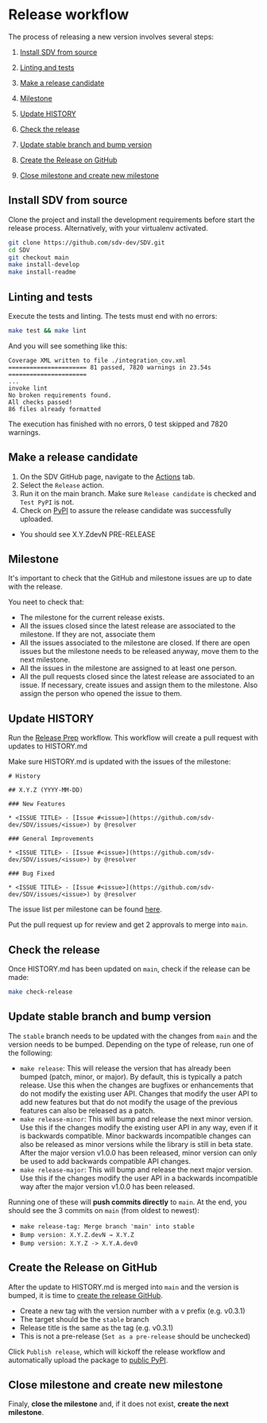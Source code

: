 # Release workflow

The process of releasing a new version involves several steps:

1. [Install SDV from source](#install-sdv-from-source)

2. [Linting and tests](#linting-and-tests)

3. [Make a release candidate](#make-a-release-candidate)

4. [Milestone](#milestone)

5. [Update HISTORY](#update-history)

6. [Check the release](#check-the-release)

7. [Update stable branch and bump version](#update-stable-branch-and-bump-version)

8. [Create the Release on GitHub](#create-the-release-on-github)

9. [Close milestone and create new milestone](#close-milestone-and-create-new-milestone)

## Install SDV from source

Clone the project and install the development requirements before start the release process. Alternatively, with your virtualenv activated.

```bash
git clone https://github.com/sdv-dev/SDV.git
cd SDV
git checkout main
make install-develop
make install-readme
```

## Linting and tests

Execute the tests and linting. The tests must end with no errors:

```bash
make test && make lint
```

And you will see something like this:

```
Coverage XML written to file ./integration_cov.xml
====================== 81 passed, 7820 warnings in 23.54s ======================
...
invoke lint
No broken requirements found.
All checks passed!
86 files already formatted
```

The execution has finished with no errors, 0 test skipped and 7820 warnings.

## Make a release candidate

1. On the SDV GitHub page, navigate to the [Actions][actions] tab.
2. Select the `Release` action.
3. Run it on the main branch. Make sure `Release candidate` is checked and `Test PyPI` is not.
4. Check on [PyPI][sdv-pypi] to assure the release candidate was successfully uploaded.
  - You should see X.Y.ZdevN PRE-RELEASE

[actions]: https://github.com/sdv-dev/sdv/actions
[sdv-pypi]: https://pypi.org/project/sdv/#history

## Milestone

It's important to check that the GitHub and milestone issues are up to date with the release.

You neet to check that:

- The milestone for the current release exists.
- All the issues closed since the latest release are associated to the milestone. If they are not, associate them
- All the issues associated to the milestone are closed. If there are open issues but the milestone needs to
  be released anyway, move them to the next milestone.
- All the issues in the milestone are assigned to at least one person.
- All the pull requests closed since the latest release are associated to an issue. If necessary, create issues
  and assign them to the milestone. Also assign the person who opened the issue to them.

## Update HISTORY
Run the [Release Prep](https://github.com/sdv-dev/SDV/actions/workflows/prepare_release.yml) workflow. This workflow will create a pull request with updates to HISTORY.md

Make sure HISTORY.md is updated with the issues of the milestone:

```
# History

## X.Y.Z (YYYY-MM-DD)

### New Features

* <ISSUE TITLE> - [Issue #<issue>](https://github.com/sdv-dev/SDV/issues/<issue>) by @resolver

### General Improvements

* <ISSUE TITLE> - [Issue #<issue>](https://github.com/sdv-dev/SDV/issues/<issue>) by @resolver

### Bug Fixed

* <ISSUE TITLE> - [Issue #<issue>](https://github.com/sdv-dev/SDV/issues/<issue>) by @resolver
```

The issue list per milestone can be found [here][milestones].

[milestones]: https://github.com/sdv-dev/SDV/milestones

Put the pull request up for review and get 2 approvals to merge into `main`.

## Check the release
Once HISTORY.md has been updated on `main`, check if the release can be made:

```bash
make check-release
```

## Update stable branch and bump version
The `stable` branch needs to be updated with the changes from `main` and the version needs to be bumped.
Depending on the type of release, run one of the following:

* `make release`: This will release the version that has already been bumped (patch, minor, or major). By default, this is typically a patch release. Use this when the changes are bugfixes or enhancements that do not modify the existing user API. Changes that modify the user API to add new features but that do not modify the usage of the previous features can also be released as a patch.
* `make release-minor`: This will bump and release the next minor version. Use this if the changes modify the existing user API in any way, even if it is backwards compatible. Minor backwards incompatible changes can also be released as minor versions while the library is still in beta state. After the major version v1.0.0 has been released, minor version can only be used to add backwards compatible API changes.
* `make release-major`: This will bump and release the next major version. Use this if the changes modify the user API in a backwards incompatible way after the major version v1.0.0 has been released.

Running one of these will **push commits directly** to `main`.
At the end, you should see the 3 commits on `main` (from oldest to newest):
- `make release-tag: Merge branch 'main' into stable`
- `Bump version: X.Y.Z.devN → X.Y.Z`
- `Bump version: X.Y.Z -> X.Y.A.dev0`

## Create the Release on GitHub

After the update to HISTORY.md is merged into `main` and the version is bumped, it is time to [create the release GitHub](https://github.com/sdv-dev/SDV/releases/new).
- Create a new tag with the version number with a v prefix (e.g. v0.3.1)
- The target should be the `stable` branch
- Release title is the same as the tag (e.g. v0.3.1)
- This is not a pre-release (`Set as a pre-release` should be unchecked)

Click `Publish release`, which will kickoff the release workflow and automatically upload the package to [public PyPI](https://pypi.org/project/sdv/).

## Close milestone and create new milestone

Finaly, **close the milestone** and, if it does not exist, **create the next milestone**.